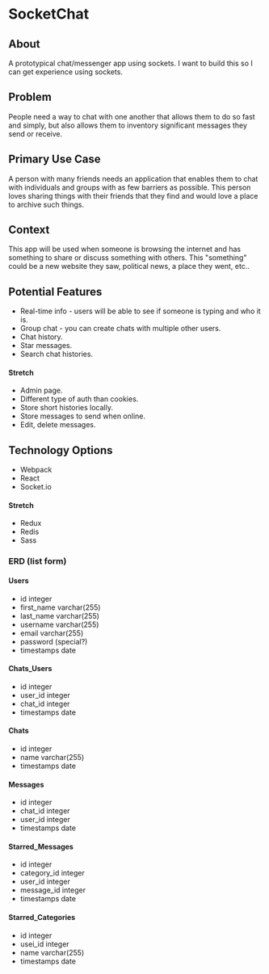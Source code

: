 # SocketChat

## About
A prototypical chat/messenger app using sockets. I want to build this so I can get experience using sockets.

## Problem
People need a way to chat with one another that allows them to do so fast and simply, but also allows them to inventory significant messages they send or receive.

## Primary Use Case
A person with many friends needs an application that enables them to chat with individuals and groups with as few barriers as possible. This person loves sharing things with their friends that they find and would love a place to archive such things.

## Context
This app will be used when someone is browsing the internet and has something to share or discuss something with others. This "something" could be a new website they saw, political news, a place they went, etc..

## Potential Features
* Real-time info - users will be able to see if someone is typing and who it is.
* Group chat - you can create chats with multiple other users.
* Chat history.
* Star messages.
* Search chat histories.

#### Stretch
* Admin page.
* Different type of auth than cookies.
* Store short histories locally.
* Store messages to send when online.
* Edit, delete messages.

## Technology Options
* Webpack
* React
* Socket.io

#### Stretch
* Redux
* Redis
* Sass

### ERD (list form)

#### Users
* id integer
* first_name varchar(255)
* last_name varchar(255)
* username varchar(255)
* email varchar(255)
* password (special?)
* timestamps date

#### Chats_Users
* id integer
* user_id integer
* chat_id integer
* timestamps date

#### Chats
* id integer
* name varchar(255)
* timestamps date

#### Messages
* id integer
* chat_id integer
* user_id integer
* timestamps date

#### Starred_Messages
* id integer
* category_id integer
* user_id integer
* message_id integer
* timestamps date

#### Starred_Categories
* id integer
* usei_id integer
* name varchar(255)
* timestamps date
  
